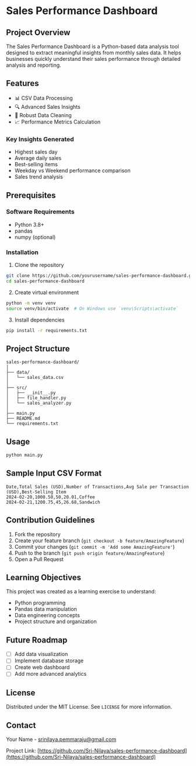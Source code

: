 # Sales Performance Dashboard

## Project Overview

The Sales Performance Dashboard is a Python-based data analysis tool designed to extract meaningful insights from monthly sales data. It helps businesses quickly understand their sales performance through detailed analysis and reporting.

## Features

- 📊 CSV Data Processing
- 🔍 Advanced Sales Insights
- 🧹 Robust Data Cleaning
- 📈 Performance Metrics Calculation

### Key Insights Generated
- Highest sales day
- Average daily sales
- Best-selling items
- Weekday vs Weekend performance comparison
- Sales trend analysis

## Prerequisites

### Software Requirements
- Python 3.8+
- pandas
- numpy (optional)

### Installation

1. Clone the repository
```bash
git clone https://github.com/yourusername/sales-performance-dashboard.git
cd sales-performance-dashboard
```

2. Create virtual environment
```bash
python -m venv venv
source venv/bin/activate  # On Windows use `venv\Scripts\activate`
```

3. Install dependencies
```bash
pip install -r requirements.txt
```

## Project Structure
```
sales-performance-dashboard/
│
├── data/
│   └── sales_data.csv
│
├── src/
│   ├── __init__.py
│   ├── file_handler.py
│   └── sales_analyzer.py
│
├── main.py
├── README.md
└── requirements.txt
```

## Usage

```bash
python main.py
```

## Sample Input CSV Format
```
Date,Total Sales (USD),Number of Transactions,Avg Sale per Transaction (USD),Best-Selling Item
2024-02-20,1000.50,50,20.01,Coffee
2024-02-21,1200.75,45,26.68,Sandwich
```

## Contribution Guidelines

1. Fork the repository
2. Create your feature branch (`git checkout -b feature/AmazingFeature`)
3. Commit your changes (`git commit -m 'Add some AmazingFeature'`)
4. Push to the branch (`git push origin feature/AmazingFeature`)
5. Open a Pull Request

## Learning Objectives

This project was created as a learning exercise to understand:
- Python programming
- Pandas data manipulation
- Data engineering concepts
- Project structure and organization

## Future Roadmap
- [ ] Add data visualization
- [ ] Implement database storage
- [ ] Create web dashboard
- [ ] Add more advanced analytics

## License
Distributed under the MIT License. See `LICENSE` for more information.

## Contact
Your Name - srinilaya.pemmaraju@gmail.com

Project Link: [https://github.com/Sri-Nilaya/sales-performance-dashboard](https://github.com/Sri-Nilaya/sales-performance-dashboard)
